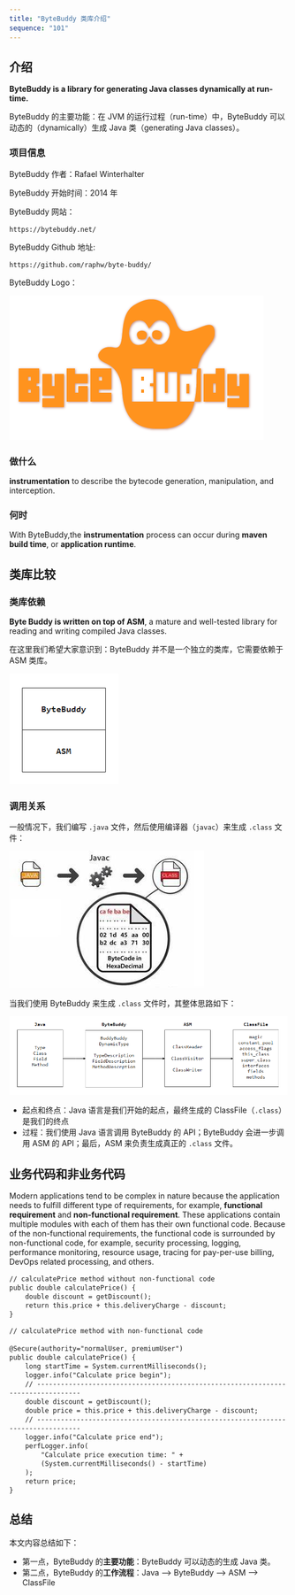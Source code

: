```yaml
---
title: "ByteBuddy 类库介绍"
sequence: "101"
---
```


## 介绍

**ByteBuddy is a library for generating Java classes dynamically at run-time.**

ByteBuddy 的主要功能：在 JVM 的运行过程（run-time）中，ByteBuddy 可以动态的（dynamically）生成 Java 类（generating Java classes）。

### 项目信息

ByteBuddy 作者：Rafael Winterhalter

ByteBuddy 开始时间：2014 年

ByteBuddy 网站：

```text
https://bytebuddy.net/
```

ByteBuddy Github 地址:

```text
https://github.com/raphw/byte-buddy/
```

ByteBuddy Logo：

![](/assets/images/bytebuddy/byte-buddy-logo.png)

### 做什么

**instrumentation** to describe the bytecode generation, manipulation, and interception.

### 何时

With ByteBuddy,the **instrumentation** process can occur during **maven build time**, or **application runtime**.

## 类库比较

### 类库依赖

**Byte Buddy is written on top of ASM**, a mature and well-tested library for reading and writing compiled Java classes.

在这里我们希望大家意识到：ByteBuddy 并不是一个独立的类库，它需要依赖于 ASM 类库。

![](/assets/images/bytebuddy/bytebuddy-depends-on-asm.png)

### 调用关系

一般情况下，我们编写 `.java` 文件，然后使用编译器（`javac`）来生成 `.class` 文件：

![From Java to Class](/assets/images/java/javac-from-dot-java-to-dot-class.jpeg)

当我们使用 ByteBuddy 来生成 `.class` 文件时，其整体思路如下：

![](/assets/images/bytebuddy/java-bytebuddy-asm-classfile.png)

- 起点和终点：Java 语言是我们开始的起点，最终生成的 ClassFile（`.class`）是我们的终点
- 过程：我们使用 Java 语言调用 ByteBuddy 的 API；ByteBuddy 会进一步调用 ASM 的 API；最后，ASM 来负责生成真正的 `.class` 文件。

## 业务代码和非业务代码

Modern applications tend to be complex in nature
because the application needs to fulfill different type of requirements,
for example, **functional requirement** and **non-functional requirement**.
These applications contain multiple modules with each of them has their own functional code.
Because of the non-functional requirements, the functional code is surrounded by non-functional code,
for example, security processing, logging, performance monitoring, resource usage, tracing for pay-per-use billing,
DevOps related processing, and others.

```text
// calculatePrice method without non-functional code
public double calculatePrice() {
    double discount = getDiscount();
    return this.price + this.deliveryCharge - discount;
}
```

```text
// calculatePrice method with non-functional code

@Secure(authority="normalUser, premiumUser")
public double calculatePrice() {
    long startTime = System.currentMilliseconds();
    logger.info("Calculate price begin");
    // ---------------------------------------------------------------------------------
    double discount = getDiscount();
    double price = this.price + this.deliveryCharge - discount;
    // ---------------------------------------------------------------------------------
    logger.info("Calculate price end");
    perfLogger.info(
        "Calculate price execution time: " + 
        (System.currentMilliseconds() - startTime)
    );
    return price;
}
```

## 总结

本文内容总结如下：

- 第一点，ByteBuddy 的**主要功能**：ByteBuddy 可以动态的生成 Java 类。
- 第二点，ByteBuddy 的**工作流程**：Java --> ByteBuddy --> ASM --> ClassFile


